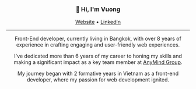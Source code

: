 <h3 align="center">👋 Hi, I'm Vuong</h3>

<p align="center">
  <a href="http://vuongtran.co/" target="_blank" rel="noreferrer">Website</a> •
  <a href="https://www.linkedin.com/in/vuongtran90" target="_blank" rel="noreferrer">LinkedIn</a>
</p>

---

<p align="center">Front-End developer, currently living in Bangkok, with over 8 years of experience in crafting engaging and user-friendly web experiences.</p>
<p align="center">I've dedicated more than 6 years of my career to honing my skills and making a significant impact as a key team member at <a href="https://anymindgroup.com/" target="_blank" rel="noreferrer">AnyMind Group</a>.</p>
<p align="center">My journey began with 2 formative years in Vietnam as a front-end developer, where my passion for web development ignited.</p>

